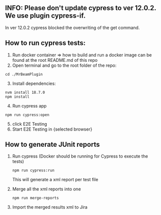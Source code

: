 ## INFO: Please don't update cypress to ver 12.0.2. We use plugin cypress-if.
   In ver 12.0.2 cypress blocked the overwriting of the get command.

## How to run cypress tests:

1. Run docker container => how to build and run a docker image can be found at the root README.md of this repo
2. Open terminal and go to the root folder of the repo:

```shell
cd ./MrBeamPlugin
```

3. Install dependencies:

```shell
nvm install 18.7.0
npm install
```

4. Run cypress app

```shell
npm run cypress:open
```

5. click E2E Testing
6. Start E2E Testing in {selected browser}


## How to generate JUnit reports
1. Run cypress (Docker should be running for Cypress to execute the tests)
    ```shell
    npm run cypress:run
    ```
    This will generate a xml report per test file

2. Merge all the xml reports into one
    ```shell
    npm run merge-reports
    ```
3. Import the merged results xml to Jira
